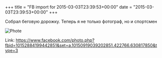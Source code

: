 +++
title = "FB import for 2015-03-03T23:39:53+00:00"
date = "2015-03-03T23:39:53+00:00"
+++

Собрал беговую дорожку. Теперь я не только фотограф, но и спортсмен

![Phote](https://scontent.xx.fbcdn.net/v/t1.0-0/s130x130/10421341_10152884199442851_3472630333887285717_n.jpg?oh=60b929ae9aaf0681d5f3299e293abe28&oe=595A1298)


Link: https://www.facebook.com/photo.php?fbid=10152884199442851&set=a.10150919039202851.422766.630817850&type=3
